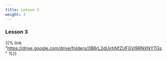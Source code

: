 ```yaml
---
title: Lesson 3
weight: 3
---
```


### Lesson 3

{{% link "https://drive.google.com/drive/folders/0B6rL2dUirhNfZUFGVl9RNXNYTGs" %}}
